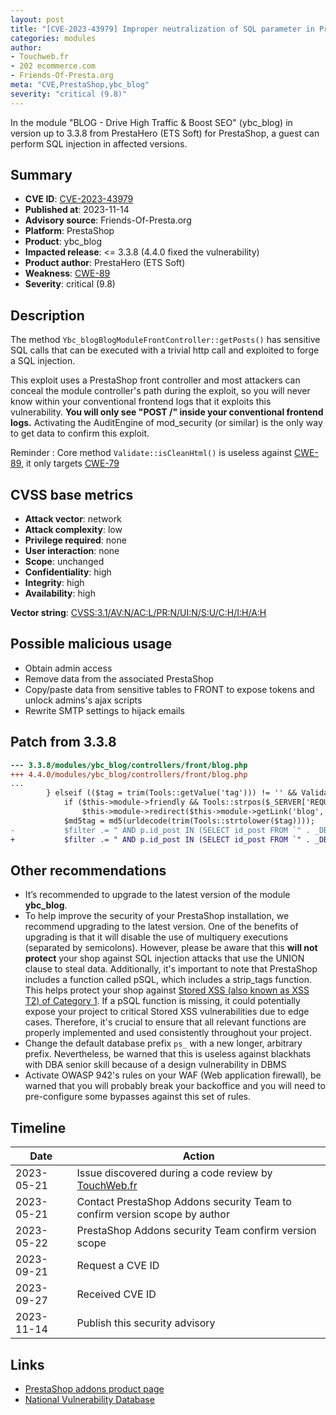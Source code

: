 ```yaml
---
layout: post
title: "[CVE-2023-43979] Improper neutralization of SQL parameter in PrestaHero (ETS Soft) - BLOG - Drive High Traffic & Boost SEO module for PrestaShop"
categories: modules
author:
- Touchweb.fr
- 202 ecommerce.com
- Friends-Of-Presta.org
meta: "CVE,PrestaShop,ybc_blog"
severity: "critical (9.8)"
---
```


In the module "BLOG - Drive High Traffic & Boost SEO" (ybc_blog) in version up to 3.3.8 from PrestaHero (ETS Soft) for PrestaShop, a guest can perform SQL injection in affected versions.

## Summary

* **CVE ID**: [CVE-2023-43979](https://cve.mitre.org/cgi-bin/cvename.cgi?name=CVE-2023-43979)
* **Published at**: 2023-11-14
* **Advisory source**: Friends-Of-Presta.org
* **Platform**: PrestaShop
* **Product**: ybc_blog
* **Impacted release**: <= 3.3.8 (4.4.0 fixed the vulnerability)
* **Product author**: PrestaHero (ETS Soft)
* **Weakness**: [CWE-89](https://cwe.mitre.org/data/definitions/89.html)
* **Severity**: critical (9.8)

## Description

The method `Ybc_blogBlogModuleFrontController::getPosts()` has sensitive SQL calls that can be executed with a trivial http call and exploited to forge a SQL injection.

This exploit uses a PrestaShop front controller and most attackers can conceal the module controller's path during the exploit, so you will never know within your conventional frontend logs that it exploits this vulnerability. **You will only see "POST /" inside your conventional frontend logs.** Activating the AuditEngine of mod_security (or similar) is the only way to get data to confirm this exploit.

Reminder : Core method `Validate::isCleanHtml()` is useless against [CWE-89](https://cwe.mitre.org/data/definitions/89.html), it only targets [CWE-79](https://cwe.mitre.org/data/definitions/79.html)

## CVSS base metrics

* **Attack vector**: network
* **Attack complexity**: low
* **Privilege required**: none
* **User interaction**: none
* **Scope**: unchanged
* **Confidentiality**: high
* **Integrity**: high
* **Availability**: high

**Vector string**: [CVSS:3.1/AV:N/AC:L/PR:N/UI:N/S:U/C:H/I:H/A:H](https://nvd.nist.gov/vuln-metrics/cvss/v3-calculator?vector=AV:N/AC:L/PR:N/UI:N/S:U/C:H/I:H/A:H)

## Possible malicious usage

* Obtain admin access
* Remove data from the associated PrestaShop
* Copy/paste data from sensitive tables to FRONT to expose tokens and unlock admins's ajax scripts
* Rewrite SMTP settings to hijack emails

## Patch from 3.3.8

```diff
--- 3.3.8/modules/ybc_blog/controllers/front/blog.php
+++ 4.4.0/modules/ybc_blog/controllers/front/blog.php
...
        } elseif (($tag = trim(Tools::getValue('tag'))) != '' && Validate::isCleanHtml($tag)) {
            if ($this->module->friendly && Tools::strpos($_SERVER['REQUEST_URI'], 'tag') !== false && Tools::strpos($_SERVER['REQUEST_URI'], 'ybc_blog') !== false)
                $this->module->redirect($this->module->getLink('blog', array('tag' => $tag)));
            $md5tag = md5(urldecode(trim(Tools::strtolower($tag))));
-           $filter .= " AND p.id_post IN (SELECT id_post FROM `" . _DB_PREFIX_ . "ybc_blog_tag` WHERE tag = '$tag' AND id_lang = " . $this->context->language->id . ")";
+           $filter .= " AND p.id_post IN (SELECT id_post FROM `" . _DB_PREFIX_ . "ybc_blog_tag` WHERE tag = '" . pSQL($tag) . "' AND id_lang = " . $this->context->language->id . ")";
```

## Other recommendations

* It’s recommended to upgrade to the latest version of the module **ybc_blog**.
* To help improve the security of your PrestaShop installation, we recommend upgrading to the latest version. One of the benefits of upgrading is that it will disable the use of multiquery executions (separated by semicolons). However, please be aware that this **will not protect** your shop against SQL injection attacks that use the UNION clause to steal data. Additionally, it's important to note that PrestaShop includes a function called pSQL, which includes a strip_tags function. This helps protect your shop against [Stored XSS (also known as XSS T2) of Category 1](https://security.friendsofpresta.org/modules/2023/02/07/stored-xss.html). If a pSQL function is missing, it could potentially expose your project to critical Stored XSS vulnerabilities due to edge cases. Therefore, it's crucial to ensure that all relevant functions are properly implemented and used consistently throughout your project.
* Change the default database prefix `ps_` with a new longer, arbitrary prefix. Nevertheless, be warned that this is useless against blackhats with DBA senior skill because of a design vulnerability in DBMS
* Activate OWASP 942's rules on your WAF (Web application firewall), be warned that you will probably break your backoffice and you will need to pre-configure some bypasses against this set of rules.


## Timeline

| Date | Action |
|--|--|
| 2023-05-21 | Issue discovered during a code review by [TouchWeb.fr](https://www.touchweb.fr) |
| 2023-05-21 | Contact PrestaShop Addons security Team to confirm version scope by author |
| 2023-05-22 | PrestaShop Addons security Team confirm version scope |
| 2023-09-21 | Request a CVE ID |
| 2023-09-27 | Received CVE ID |
| 2023-11-14 | Publish this security advisory |


## Links

* [PrestaShop addons product page](https://addons.prestashop.com/en/blog-forum-new/25908-blog-drive-high-traffic-boost-seo.html)
* [National Vulnerability Database](https://nvd.nist.gov/vuln/detail/CVE-2023-43979)
